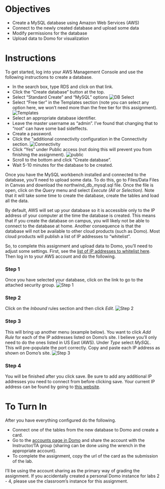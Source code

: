 Objectives
==========

-   Create a MySQL database using Amazon Web Services (AWS)
-   Connect to the newly created database and upload some data
-   Modify permissions for the database
-   Upload data to Domo for visualization

Instructions
============

To get started, log into your AWS Management Console and use the
following instructions to create a database.

-   In the search box, type RDS and click on that link.
-   Click the “Create database” button at the top.
-   Select “Standard Create” and “MySQL” options ![DB
    Select](/Users/jeremymorris/utah_teaching/is6481/lab7/select_db.png)  
-   Select “Free tier” in the Templates section (note you can select any
    option here, we won’t need more than the free tier for this
    assignment).
    ![Templates](/Users/jeremymorris/utah_teaching/is6481/lab7/templates.png)  
-   Select an appropriate database identifier.
-   Leave the master username as “admin”. I’ve found that changing that
    to “root” can have some bad sideffects.
-   Create a password.
-   Click the "additional connectivity configuration in the Connectivity
    section.
    ![Connectivity](/Users/jeremymorris/utah_teaching/is6481/lab7/connectivity.png)  
-   Click “Yes” under Public access (not doing this will prevent you
    from finishing the assignment).
    ![public](/Users/jeremymorris/utah_teaching/is6481/lab7/public.png)  
-   Scroll to the bottom and click “Create database”.
-   Wait 5-10 minutes for the database to be created.

Once you have the MySQL workbench installed and connected to the
database, you’ll need to upload some data. To do this, go to Files/Data
Files in Canvas and download the northwind\_db\_mysql.sql file. Once the
file is open, click on the *Query* menu and select *Execute (All or
Selection)*. Note that it will take some time to create the database,
create the tables and load all the data.

By default, AWS will set up your database so it is accessible only to
the IP address of your computer at the time the database is created.
This means that if you create the database on campus, you will likely
not be able to connect to the database at home. Another consequence is
that the database will not be available to other cloud products (such as
Domo). Most cloud products will publish a list of IP addresses to
“whitelist”.

So, to complete this assignment and upload data to Domo, you’ll need to
adjust some settings. First, see the [list of IP addresses to whitelist
here](https://knowledge.domo.com/Connect/Connecting_to_Data_with_Connectors/General_Guide_to_Connecting_with_Connectors/Whitelisting_IP_Addresses_for_Connectors).
Then log in to your AWS account and do the following.

### Step 1

Once you have selected your database, click on the link to go to the
attached security group. ![Step
1](/Users/jeremymorris/utah_teaching/is6481/lab7/security_step01.png)

### Step 2

Click on the *Inbound* rules section and then click *Edit*. ![Step
2](/Users/jeremymorris/utah_teaching/is6481/lab7/security_step02.png)

### Step 3

This will bring up another menu (example below). You want to click *Add
Rule* for each of the IP addresses listed on Domo’s site. I believe
you’ll only need to do the ones listed in US East (AWS). Under *Type*
select *MySQL*. This will pre-populate the port correctly. Copy and
paste each IP address as shown on Domo’s site. ![Step
3](/Users/jeremymorris/utah_teaching/is6481/lab7/security_step03.png)

### Step 4

You will be finished after you click save. Be sure to add any additional
IP addresses you need to connect from before clicking save. Your current
IP address can be found by going to [this
website](https://www.whatismyip.com/).

To Turn In
==========

After you have everything configured do the following.

-   Connect one of the tables from the new database to Domo and create a
    card.
-   Go to the [accounts page in
    Domo](https://utah-is6481-fall2020.domo.com/datacenter/accounts) and
    share the account with the Instructor/TA group (sharing can be done
    using the wrench in the appropriate account).
-   To complete the assignment, copy the url of the card as the
    submission of the lab.

I’ll be using the account sharing as the primary way of grading the
assignment. If you accidentally created a personal Domo instance for
labs 2 - 4, please use the classroom’s instance for this assignment.
